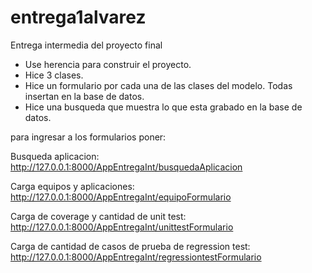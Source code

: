 # entrega1alvarez
Entrega intermedia del proyecto final

- Use herencia para construir el proyecto.
- Hice 3 clases.
- Hice un formulario por cada una de las clases del modelo. Todas insertan en la base de datos.
- Hice una busqueda que muestra lo que esta grabado en la base de datos.

para ingresar a los formularios poner:

Busqueda aplicacion:
http://127.0.0.1:8000/AppEntregaInt/busquedaAplicacion

Carga equipos y aplicaciones:
http://127.0.0.1:8000/AppEntregaInt/equipoFormulario

Carga de coverage y cantidad de unit test:
http://127.0.0.1:8000/AppEntregaInt/unittestFormulario

Carga de cantidad de casos de prueba de regression test:
http://127.0.0.1:8000/AppEntregaInt/regressiontestFormulario
